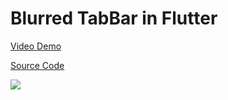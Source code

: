 # Blurred TabBar in Flutter

[Video Demo](https://youtu.be/j4QolzZZ6yM)

[Source Code](../source/blurred-tabbar-in-flutter.dart)

![](../images/blurred-tabbar-in-flutter.jpg)
